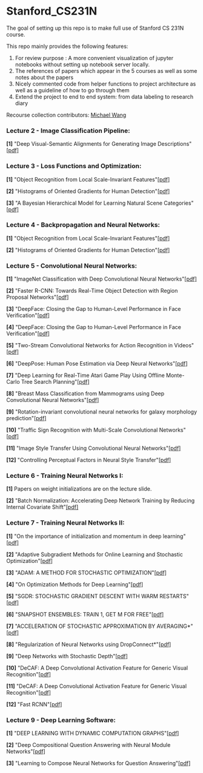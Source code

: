 # Stanford_CS231N
The goal of setting up this repo is to make full use of Stanford CS 231N course.

This repo mainly provides the following features:
1. For review purpose : A more convenient visualization of jupyter notebooks without setting up notebook server locally.
2. The references of papers which appear in the 5 courses as well as some notes about the papers
3. Nicely commented code from helper functions to project architecture as well as a guideline of how to go through them
4. Extend the project to end to end system: from data labeling to research diary

Recourse collection contributors: [Michael Wang](https://github.com/MichaelYxWang)


### Lecture 2 - Image Classification Pipeline:
**[1]** "Deep Visual-Semantic Alignments for Generating Image Descriptions"[[pdf]](https://cs.stanford.edu/people/karpathy/cvpr2015.pdf)


### Lecture 3 - Loss Functions and Optimization:
**[1]** "Object Recognition from Local Scale-Invariant Features"[[pdf]](https://www.cs.ubc.ca/~lowe/papers/iccv99.pdf)

**[2]** "Histograms of Oriented Gradients for Human Detection"[[pdf]](https://lear.inrialpes.fr/people/triggs/pubs/Dalal-cvpr05.pdf)

**[3]** "A Bayesian Hierarchical Model for Learning Natural Scene Categories"[[pdf]](http://vision.stanford.edu/documents/Fei-FeiPerona2005.pdf)


### Lecture 4 - Backpropagation and Neural Networks:
**[1]** "Object Recognition from Local Scale-Invariant Features"[[pdf]](https://www.cs.ubc.ca/~lowe/papers/iccv99.pdf)

**[2]** "Histograms of Oriented Gradients for Human Detection"[[pdf]](https://lear.inrialpes.fr/people/triggs/pubs/Dalal-cvpr05.pdf)


### Lecture 5 - Convolutional Neural Networks:
**[1]** "ImageNet Classification with Deep Convolutional
Neural Networks"[[pdf]](https://papers.nips.cc/paper/4824-imagenet-classification-with-deep-convolutional-neural-networks.pdf)

**[2]** "Faster R-CNN: Towards Real-Time Object Detection with Region Proposal Networks"[[pdf]](https://arxiv.org/pdf/1506.01497.pdf)

**[3]** "DeepFace: Closing the Gap to Human-Level Performance in Face Verification"[[pdf]](https://www.cs.toronto.edu/~ranzato/publications/taigman_cvpr14.pdf)

**[4]** "DeepFace: Closing the Gap to Human-Level Performance in Face Verification"[[pdf]](https://arxiv.org/pdf/1312.6034.pdf)

**[5]** "Two-Stream Convolutional Networks for Action Recognition in Videos"[[pdf]](https://arxiv.org/pdf/1406.2199.pdf)

**[6]** "DeepPose: Human Pose Estimation via Deep Neural Networks"[[pdf]](https://arxiv.org/pdf/1312.4659.pdf)

**[7]** "Deep Learning for Real-Time Atari Game Play
Using Offline Monte-Carlo Tree Search Planning"[[pdf]](https://papers.nips.cc/paper/5421-deep-learning-for-real-time-atari-game-play-using-offline-monte-carlo-tree-search-planning.pdf)

**[8]** "Breast Mass Classification from Mammograms using
Deep Convolutional Neural Networks"[[pdf]](https://arxiv.org/pdf/1612.00542.pdf)

**[9]** "Rotation-invariant convolutional neural networks for galaxy
morphology prediction"[[pdf]](https://arxiv.org/pdf/1503.07077.pdf)


**[10]** "Traffic Sign Recognition with Multi-Scale Convolutional Networks"[[pdf]](http://yann.lecun.com/exdb/publis/pdf/sermanet-ijcnn-11.pdf)

**[11]** "Image Style Transfer Using Convolutional Neural Networks"[[pdf]](https://www.cv-foundation.org/openaccess/content_cvpr_2016/papers/Gatys_Image_Style_Transfer_CVPR_2016_paper.pdf)

**[12]** "Controlling Perceptual Factors in Neural Style Transfer"[[pdf]](https://arxiv.org/pdf/1611.07865.pdf)


### Lecture 6 - Training Neural Networks I:
**[1]**  Papers on weight initializations are on the lecture slide.

**[2]** "Batch Normalization: Accelerating Deep Network Training by Reducing Internal Covariate Shift"[[pdf]](https://arxiv.org/pdf/1502.03167.pdf)


### Lecture 7 - Training Neural Networks II:
**[1]** "On the importance of initialization and momentum in deep learning"[[pdf]](http://www.cs.toronto.edu/~fritz/absps/momentum.pdf)

**[2]** "Adaptive Subgradient Methods for
Online Learning and Stochastic Optimization"[[pdf]](http://www.jmlr.org/papers/volume12/duchi11a/duchi11a.pdf)

**[3]** "ADAM: A METHOD FOR STOCHASTIC OPTIMIZATION"[[pdf]](https://arxiv.org/pdf/1412.6980.pdf)

**[4]** "On Optimization Methods for Deep Learning"[[pdf]](https://ai.stanford.edu/~ang/papers/icml11-OptimizationForDeepLearning.pdf)

**[5]** "SGDR: STOCHASTIC GRADIENT DESCENT WITH
WARM RESTARTS"[[pdf]](https://arxiv.org/pdf/1608.03983.pdf)

**[6]** "SNAPSHOT ENSEMBLES: TRAIN 1, GET M FOR FREE"[[pdf]](https://arxiv.org/pdf/1704.00109.pdf)

**[7]** "ACCELERATION OF STOCHASTIC APPROXIMATION BY AVERAGING*"[[pdf]](http://www.meyn.ece.ufl.edu/archive/spm_files/Courses/ECE555-2011/555media/poljud92.pdf)

**[8]** "Regularization of Neural Networks using DropConnect*"[[pdf]](http://yann.lecun.com/exdb/publis/pdf/wan-icml-13.pdf)

**[9]** "Deep Networks with Stochastic Depth"[[pdf]](https://arxiv.org/pdf/1603.09382.pdf)

**[10]** "DeCAF: A Deep Convolutional Activation Feature
for Generic Visual Recognition"[[pdf]](https://arxiv.org/pdf/1310.1531.pdf)

**[11]** "DeCAF: A Deep Convolutional Activation Feature
for Generic Visual Recognition"[[pdf]](https://arxiv.org/pdf/1310.1531.pdf)

**[12]** "Fast RCNN"[[pdf]](https://arxiv.org/pdf/1504.08083.pdf)



### Lecture 9 - Deep Learning Software:
**[1]** "DEEP LEARNING WITH DYNAMIC COMPUTATION GRAPHS"[[pdf]](https://arxiv.org/pdf/1702.02181.pdf)

**[2]** "Deep Compositional Question Answering with Neural Module Networks"[[pdf]](https://arxiv.org/pdf/1511.02799.pdf)

**[3]** "Learning to Compose Neural Networks for Question Answering"[[pdf]](https://arxiv.org/pdf/1601.01705.pdf)
